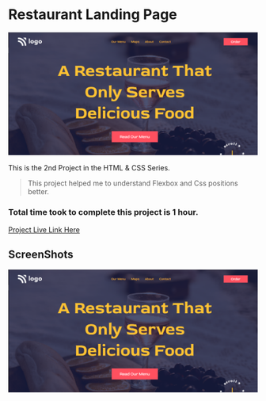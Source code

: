# Restaurant Landing Page

![Project 2](./Screenshots/2.PNG)

This is the 2nd Project in the HTML & CSS Series.

> This project helped me to understand Flexbox and Css positions better.

### Total time took to complete this project is 1 hour.

[Project Live Link Here](https://restaurant-hp.netlify.app/)

## ScreenShots

![Project 2](./Screenshots/2.PNG)